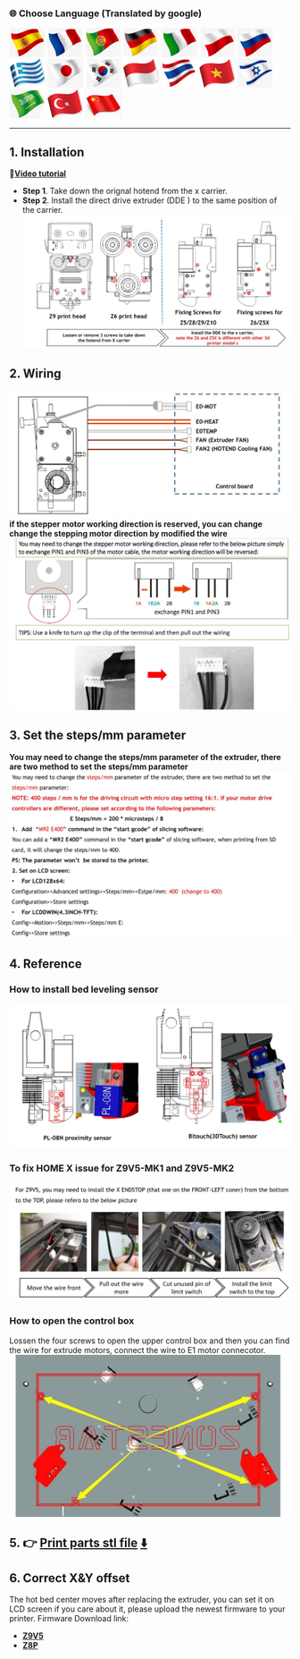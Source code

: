 ### :globe_with_meridians: Choose Language (Translated by google)
[![](../lanpic/ES.png)](https://github-com.translate.goog/ZONESTAR3D/Upgrade-kit-guide/Direct_Drive_Extrruder?_x_tr_sl=en&_x_tr_tl=es)
[![](../lanpic/FR.png)](https://github-com.translate.goog/ZONESTAR3D/Upgrade-kit-guide/Direct_Drive_Extrruder?_x_tr_sl=en&_x_tr_tl=fr)
[![](../lanpic/PT.png)](https://github-com.translate.goog/ZONESTAR3D/Upgrade-kit-guide/Direct_Drive_Extrruder？_x_tr_sl=en&_x_tr_tl=pt)
[![](../lanpic/DE.png)](https://github-com.translate.goog/ZONESTAR3D/Upgrade-kit-guide/Direct_Drive_Extrruder？_x_tr_sl=en&_x_tr_tl=de)
[![](../lanpic/IT.png)](https://github-com.translate.goog/ZONESTAR3D/Upgrade-kit-guide/Direct_Drive_Extrruder？_x_tr_sl=en&_x_tr_tl=it)
[![](../lanpic/PL.png)](https://github-com.translate.goog/ZONESTAR3D/Upgrade-kit-guide/Direct_Drive_Extrruder？_x_tr_sl=en&_x_tr_tl=pl)
[![](../lanpic/RU.png)](https://github-com.translate.goog/ZONESTAR3D/Upgrade-kit-guide/Direct_Drive_Extrruder？_x_tr_sl=en&_x_tr_tl=ru)
[![](../lanpic/GR.png)](https://github-com.translate.goog/ZONESTAR3D/Upgrade-kit-guide/Direct_Drive_Extrruder？_x_tr_sl=en&_x_tr_tl=el)
[![](../lanpic/JP.png)](https://github-com.translate.goog/ZONESTAR3D/Upgrade-kit-guide/Direct_Drive_Extrruder？_x_tr_sl=en&_x_tr_tl=ja)
[![](../lanpic/KR.png)](https://github-com.translate.goog/ZONESTAR3D/Upgrade-kit-guide/Direct_Drive_Extrruder？_x_tr_sl=en&_x_tr_tl=ko)
[![](../lanpic/ID.png)](https://github-com.translate.goog/ZONESTAR3D/Upgrade-kit-guide/Direct_Drive_Extrruder？_x_tr_sl=en&_x_tr_tl=id)
[![](../lanpic/TH.png)](https://github-com.translate.goog/ZONESTAR3D/Upgrade-kit-guide/Direct_Drive_Extrruder？_x_tr_sl=en&_x_tr_tl=th)
[![](../lanpic/VN.png)](https://github-com.translate.goog/ZONESTAR3D/Upgrade-kit-guide/Direct_Drive_Extrruder？_x_tr_sl=en&_x_tr_tl=vi)
[![](../lanpic/IL.png)](https://github-com.translate.goog/ZONESTAR3D/Upgrade-kit-guide/Direct_Drive_Extrruder？_x_tr_sl=en&_x_tr_tl=iw)
[![](../lanpic/SA.png)](https://github-com.translate.goog/ZONESTAR3D/Upgrade-kit-guide/Direct_Drive_Extrruder？_x_tr_sl=en&_x_tr_tl=ar)
[![](../lanpic/TR.png)](https://github-com.translate.goog/ZONESTAR3D/Upgrade-kit-guide/Direct_Drive_Extrruder？_x_tr_sl=en&_x_tr_tl=tr)
[![](../lanpic/CN.png)](https://github-com.translate.goog/ZONESTAR3D/Upgrade-kit-guide/Direct_Drive_Extrruder？_x_tr_sl=en&_x_tr_tl=zh-CN)

-----
## 1. Installation
:movie_camera:[**Video tutorial**](https://youtu.be/_s9Yc3zy6vw)
+ **Step 1**. Take down the orignal hotend from the x carrier.  
+ **Step 2**. Install the direct drive extruder (DDE ) to the same position of the carrier.  
![DDE_Installation](DDE_Installation.jpg)
## 2. Wiring
![Wiring](DDE_Wiring.jpg)
**if the stepper motor working direction is reserved, you can change change the stepping motor direction by modified the wire**  
![DDE_Installation](Change_motor_working_direction.jpg)  
## 3. Set the steps/mm parameter
**You may need to change the steps/mm parameter of the extruder, there are two method to set the steps/mm parameter**  
![](Set_steps_per_mm.jpg)
## 4. Reference
### How to install bed leveling sensor
![](Install_Bed_leveling_Sensor.jpg)
### To fix HOME X issue for Z9V5-MK1 and Z9V5-MK2
![](Install_Z9V5.jpg)
### How to open the control box
Lossen the four screws to open the upper control box and then you can find the wire for extrude motors, connect the wire to E1 motor connecotor.  
![](OpenZ9V5Box.jpg)
## 5. :point_right: [Print parts stl file](./stl/readme.md)  [:arrow_down:](./stl/stl.zip)

## 6. Correct X&Y offset
The hot bed center moves after replacing the extruder, you can set it on LCD screen if you care about it, please upload the newest firmware to your printer. Firmware Download link:    
- [**Z9V5**](https://github.com/ZONESTAR3D/Firmware/tree/master/Z9/Z9V5/bin)  
- [**Z8P**](https://github.com/ZONESTAR3D/Firmware/tree/master/Z8/Z8P/ZM3E4)  
